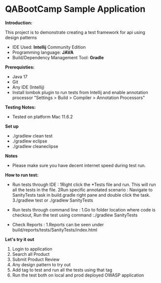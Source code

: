 
QABootCamp Sample Application
====================================

**Introduction:**

This project is to demonstrate creating a test framework for api using design patterns
* IDE Used: **Intellij** Community Edition
* Programming language: **JAVA**
* Build/Dependency Management Tool: **Gradle**


**Prerequisties:**

* Java 17
* Git
* Any IDE (Intellij)
* Install lombok plugin to run tests from Intellij and enable annotation processor
  "Settings > Build > Compiler > Annotation Processors"


**Testing Notes:**

* Tested on platform Mac 11.6.2

**Set up**

* ./gradlew clean test
* ./gradlew eclipse
* ./gradlew cleaneclipse

**Notes**

* Please make sure you have decent internet speed during test run.

**How to run test:**

* Run tests through IDE :
  1Right click the *Tests file and run. This will run all the tests in the file.
  2Run specific annotated scenario : Navigate to SanityTests task in build.gradle right pane
  and double click the task.
  3./gradlew test or ./gradlew SanityTests

* Run tests through command line :
  1.Go to folder location where code is checkout, Run the test using command :./gradlew SanityTests

* Check Reports :
  1.Reports can be seen under build/reports/tests/SanityTests/index.html

**Let's try it out**

1. Login to application
2. Search all Product
3. Submit Product Review
4. Any design pattern to try out
5. Add tag to test and run all the tests using that tag
6. Run the test both on local and prod deployed OWASP application


